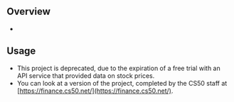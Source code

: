 ## Overview
  - 


## Usage
  - This project is deprecated, due to the expiration of a free trial with an API service that provided data on stock prices.
  - You can look at a version of the project, completed by the CS50 staff at [https://finance.cs50.net/](https://finance.cs50.net/).
